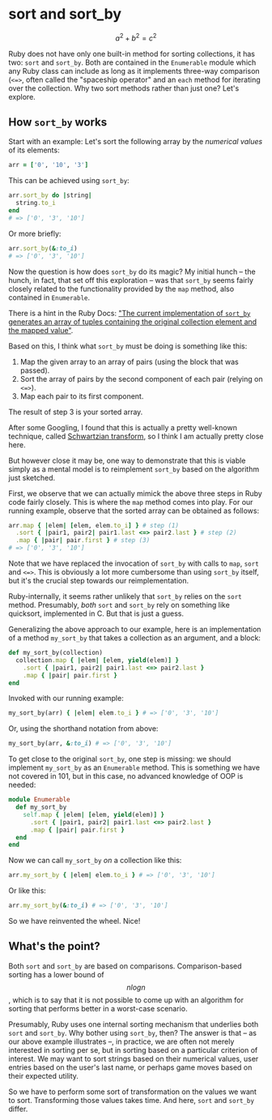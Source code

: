 # sort and sort_by

$$a^2 + b^2 = c^2$$

Ruby does not have only one built-in method for sorting collections, it has two: `sort` and `sort_by`. Both are contained in the `Enumerable` module which any Ruby class can include as long as it implements three-way comparison (`<=>`, often called the "spaceship operator" and an `each` method for iterating over the collection. Why two sort methods rather than just one? Let's explore.

## How `sort_by` works

Start with an example: Let's sort the following array by the *numerical values* of its elements:

```ruby
arr = ['0', '10', '3']
```

This can be achieved using `sort_by`:

```ruby
arr.sort_by do |string|
  string.to_i
end
# => ['0', '3', '10']
```

Or more briefly:

```ruby
arr.sort_by(&:to_i)
# => ['0', '3', '10']
```

Now the question is how does `sort_by` do its magic? My initial hunch – the hunch, in fact, that set off this exploration – was that `sort_by` seems fairly closely related to the functionality provided by the `map` method, also contained in `Enumerable`.

There is a hint in the Ruby Docs: ["The current implementation of `sort_by` generates an array of tuples containing the original collection element and the mapped value"](http://ruby-doc.org/core-2.4.1/Enumerable.html#method-i-sort_by).

Based on this, I think what `sort_by` must be doing is something like this:

1. Map the given array to an array of pairs (using the block that was passed).
2. Sort the array of pairs by the second component of each pair (relying on `<=>`).
3. Map each pair to its first component.

The result of step 3 is your sorted array.

After some Googling, I found that this is actually a pretty well-known technique, called [Schwartzian transform](https://en.wikipedia.org/wiki/Schwartzian_transform), so I think I am actually pretty close here.

But however close it may be, one way to demonstrate that this is viable simply as a mental model is to reimplement `sort_by` based on the algorithm just sketched.

First, we observe that we can actually mimick the above three steps in Ruby code fairly closely. This is where the `map` method comes into play. For our running example, observe that the sorted array can be obtained as follows:

```ruby
arr.map { |elem| [elem, elem.to_i] } # step (1)
  .sort { |pair1, pair2| pair1.last <=> pair2.last } # step (2)
  .map { |pair| pair.first } # step (3)
# => ['0', '3', '10']
```

Note that we have replaced the invocation of `sort_by` with calls to `map`, `sort` and `<=>`. This is obviously a lot more cumbersome than using `sort_by` itself, but it's the crucial step towards our reimplementation.

Ruby-internally, it seems rather unlikely that `sort_by` relies on the `sort` method. Presumably, *both* `sort` and `sort_by` rely on something like quicksort, implemented in C. But that is just a guess.

Generalizing the above approach to our example, here is an implementation of a method `my_sort_by` that takes a collection as an argument, and a block:

```ruby
def my_sort_by(collection)
  collection.map { |elem| [elem, yield(elem)] }
    .sort { |pair1, pair2| pair1.last <=> pair2.last }
    .map { |pair| pair.first }
end
```

Invoked with our running example:

```ruby
my_sort_by(arr) { |elem| elem.to_i } # => ['0', '3', '10']
```

Or, using the shorthand notation from above:

```ruby
my_sort_by(arr, &:to_i) # => ['0', '3', '10']
```

To get close to the original `sort_by`, one step is missing: we should implement `my_sort_by` as an `Enumerable` method. This is something we have not covered in 101, but in this case, no advanced knowledge of OOP is needed:

```ruby
module Enumerable
  def my_sort_by
    self.map { |elem| [elem, yield(elem)] }
      .sort { |pair1, pair2| pair1.last <=> pair2.last }
      .map { |pair| pair.first }
  end
end
```

Now we can call `my_sort_by` *on* a collection like this:

```ruby
arr.my_sort_by { |elem| elem.to_i } # => ['0', '3', '10']
```

Or like this:

```ruby
arr.my_sort_by(&:to_i) # => ['0', '3', '10']
```

So we have reinvented the wheel. Nice!

## What's the point?

Both `sort` and `sort_by` are based on comparisons. Comparison-based sorting has a lower bound of $$n log n$$, which is to say that it is not possible to come up with an algorithm for sorting that performs better in a worst-case scenario.  

Presumably, Ruby uses one internal sorting mechanism that underlies both `sort` and `sort_by`. Why bother using `sort_by`, then? The answer is that – as our above example illustrates –, in practice, we are often not merely interested in sorting per se, but in sorting based on a particular criterion of interest. We may want to sort strings based on their numerical values, user entries based on the user's last name, or perhaps game moves based on their expected utility.  

So we have to perform some sort of transformation on the values we want to sort. Transforming those values takes time. And here, `sort` and `sort_by` differ.
